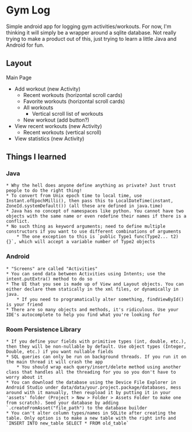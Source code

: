 # Gym Log
Simple android app for logging gym activities/workouts.
For now, I'm thinking it will simply be a wrapper around a sqlite database.
Not really trying to make a product out of this, just trying to learn a little Java and Android for fun.

## Layout
Main Page
* Add workout (new Activity)
    * Recent workouts (horizontal scroll cards)
    * Favorite workouts (horizontal scroll cards)
    * All workouts
        * Vertical scroll list of workouts
    * New workout (add button?)
* View recent workouts (new Activity)
    * Recent workouts (vertical scroll)
* View statistics (new Activity)

## Things I learned

### Java
	* Why the hell does anyone define anything as private? Just trust people to do the right thing!
	* To convert from Unix epoch time to local time, use Instant.ofEpochMilli(), then pass this to LocalDateTime(instant, ZoneId.systemDefault()) (all these are defined in java.time)
	* Java has no concept of namespaces like python. You cannot have two objects with the same name or even redefine their names if there is a conflict.
	* No such thing as keyword arguments; need to define multiple constructors if you want to use different combinations of arguments
		* The one exception to this is `public Type1 func(Type2... t2) {}`, which will accept a variable number of Type2 objects

### Android
	* "Screens" are called "Activities"
	* You can send data between Activities using Intents; use the intent.putExtra() method to do so
	* The UI that you see is made up of View and Layout objects. You can either declare them statically in the xml files, or dynamically in java.
		* If you need to programatically alter something, findViewById() is your friend
	* There are so many objects and methods, it's ridiculous. Use your IDE's autocomplete to help you find what you're looking for

### Room Persistence Library
	* If you define your fields with primitive types (int, double, etc.), then they will be non-nullable by default. Use object types (Integer, Double, etc.) if you want nullable fields
	* SQL queries can only be run on background threads. If you run it on the main thread it will crash the app
		* You should wrap each query/insert/delete method using another class that handles all the threading for you so you don't have to worry about it
	* You can download the database using the Device File Explorer in Android Studio under data/data/your.project.package/databases, mess around with it manually, then reupload it by putting it in your 'assets' folder (Project > New > Folder > Assets Folder to make one from scratch). Seed your database by adding `.createFromAsset("file_path") to the database builder
	* You can't alter column types/names in SQLite after creating the table. Only option is to make a new table with the right info and `INSERT INTO new_table SELECT * FROM old_table`
